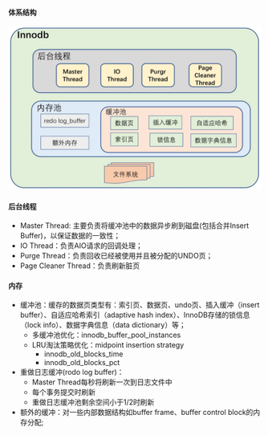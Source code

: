 #### 体系结构
![InnoDB体系结构](images/001-rocksdb-arch.png)  

#### 后台线程
- Master Thread: 主要负责将缓冲池中的数据异步刷到磁盘(包括合并Insert Buffer)，以保证数据的一致性；
- IO Thread：负责AIO请求的回调处理；
- Purge Thread：负责回收已经被使用并且被分配的UNDO页；
- Page Cleaner Thread：负责刷新脏页

#### 内存
- 缓冲池：缓存的数据页类型有：索引页、数据页、undo页、插入缓冲（insert buffer）、自适应哈希索引（adaptive hash index）、InnoDB存储的锁信息（lock info）、数据字典信息（data dictionary）等；
  - 多缓冲池优化：innodb_buffer_pool_instances
  - LRU淘汰策略优化：midpoint insertion strategy
    - innodb_old_blocks_time
    - innodb_old_blocks_pct
- 重做日志缓冲(rodo log buffer)：
  - Master Thread每秒将刷新一次到日志文件中
  - 每个事务提交时刷新
  - 重做日志缓冲池剩余空间小于1/2时刷新
- 额外的缓冲：对一些内部数据结构如buffer frame、buffer control block的内存分配;
